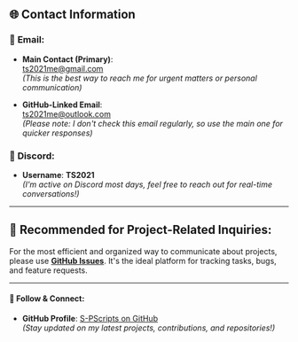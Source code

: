 ## 🌐 **Contact Information**

### 📧 **Email**:
- **Main Contact (Primary)**:  
  [ts2021me@gmail.com](mailto:ts2021me@gmail.com)  
  *(This is the best way to reach me for urgent matters or personal communication)*

- **GitHub-Linked Email**:  
  [ts2021me@outlook.com](mailto:ts2021me@outlook.com)  
  *(Please note: I don't check this email regularly, so use the main one for quicker responses)*

### 💬 **Discord**:
- **Username**: **TS2021**  
  *(I'm active on Discord most days, feel free to reach out for real-time conversations!)*

---

## 🚀 **Recommended for Project-Related Inquiries**:
For the most efficient and organized way to communicate about projects, please use **[GitHub Issues](https://github.com/)**. It's the ideal platform for tracking tasks, bugs, and feature requests.

---

#### 🔗 **Follow & Connect**:
- **GitHub Profile**: [S-PScripts on GitHub](https://github.com/S-PScripts)  
  *(Stay updated on my latest projects, contributions, and repositories!)*
  
